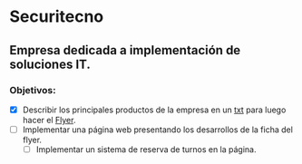 # Securitecno
## Empresa dedicada a implementación de soluciones IT.

### Objetivos:
- [X] Describir los principales productos de la empresa en un 
[txt](https://github.com/Securitecno/Main/blob/master/Flyer/Ficha.txt) para luego hacer 
el [Flyer](https://github.com/Securitecno/Main/tree/master/Flyer).
- [ ] Implementar una página web presentando los desarrollos de la ficha del flyer.
	- [ ] Implementar un sistema de reserva de turnos en la página.
